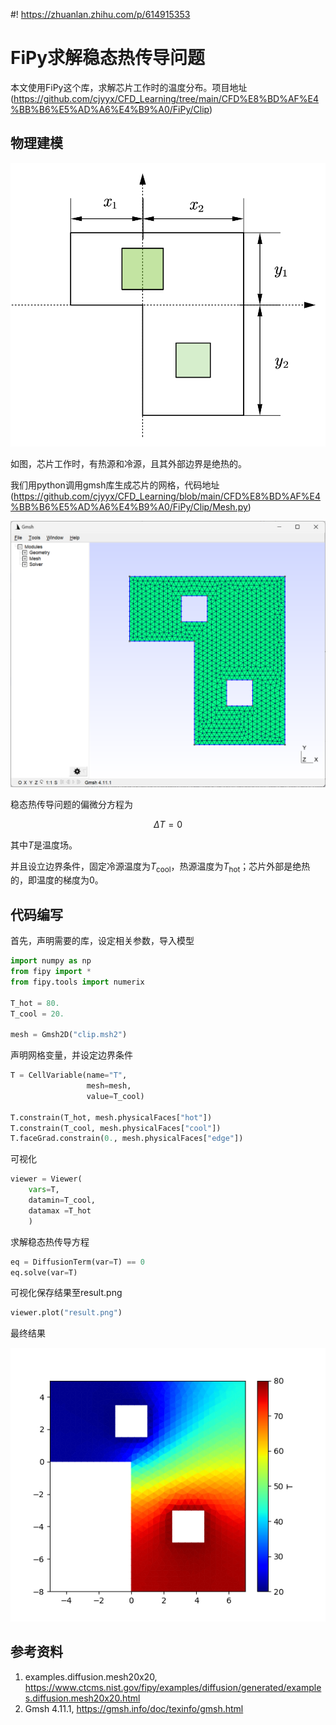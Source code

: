 #! https://zhuanlan.zhihu.com/p/614915353
# FiPy求解稳态热传导问题

本文使用FiPy这个库，求解芯片工作时的温度分布。项目地址(https://github.com/cjyyx/CFD_Learning/tree/main/CFD%E8%BD%AF%E4%BB%B6%E5%AD%A6%E4%B9%A0/FiPy/Clip)

## 物理建模

![芯片工作](Image/Clip.png)

如图，芯片工作时，有热源和冷源，且其外部边界是绝热的。

我们用python调用gmsh库生成芯片的网格，代码地址(https://github.com/cjyyx/CFD_Learning/blob/main/CFD%E8%BD%AF%E4%BB%B6%E5%AD%A6%E4%B9%A0/FiPy/Clip/Mesh.py)

![](PasteImage/2023-03-17-22-28-20.png)


稳态热传导问题的偏微分方程为

$$
\Delta T=0
$$

其中$T$是温度场。

并且设立边界条件，固定冷源温度为$T_{\text{cool}}$，热源温度为$T_{\text{hot}}$；芯片外部是绝热的，即温度的梯度为0。

## 代码编写

首先，声明需要的库，设定相关参数，导入模型

```python
import numpy as np
from fipy import *
from fipy.tools import numerix

T_hot = 80.
T_cool = 20.

mesh = Gmsh2D("clip.msh2")
```

声明网格变量，并设定边界条件

```python
T = CellVariable(name="T",
                 mesh=mesh,
                 value=T_cool)

T.constrain(T_hot, mesh.physicalFaces["hot"])
T.constrain(T_cool, mesh.physicalFaces["cool"])
T.faceGrad.constrain(0., mesh.physicalFaces["edge"])
```

可视化

```python
viewer = Viewer(
    vars=T,
    datamin=T_cool,
    datamax =T_hot
    )
```

求解稳态热传导方程

```python
eq = DiffusionTerm(var=T) == 0
eq.solve(var=T)
```

可视化保存结果至result.png

```python
viewer.plot("result.png")
```

最终结果

![](./result.png)

## 参考资料

1. examples.diffusion.mesh20x20, https://www.ctcms.nist.gov/fipy/examples/diffusion/generated/examples.diffusion.mesh20x20.html
2. Gmsh 4.11.1, https://gmsh.info/doc/texinfo/gmsh.html